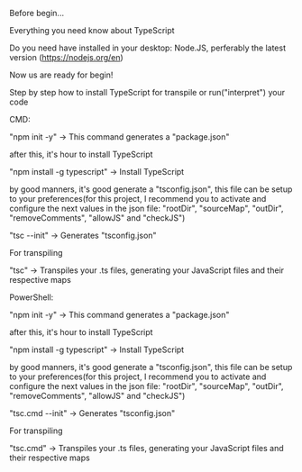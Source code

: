 Before begin...

Everything you need know about TypeScript

Do you need have installed in your desktop:
Node.JS, perferably the latest version (https://nodejs.org/en)

Now us are ready for begin!

Step by step how to install TypeScript for transpile or run("interpret") your code

CMD:

"npm init -y" -> This command generates a "package.json"

after this, it's hour to install TypeScript

"npm install -g typescript" -> Install TypeScript

by good manners, it's good generate a "tsconfig.json", this file can be setup to your preferences(for this project, I recommend you to activate and configure the next values ​​in the json file: "rootDir", "sourceMap", "outDir", "removeComments", "allowJS" and "checkJS")

"tsc --init" -> Generates  "tsconfig.json"

For transpiling

"tsc" -> Transpiles your .ts files, generating your JavaScript files and their respective maps

PowerShell:

"npm init -y" -> This command generates a "package.json"

after this, it's hour to install TypeScript

"npm install -g typescript" -> Install TypeScript

by good manners, it's good generate a "tsconfig.json", this file can be setup to your preferences(for this project, I recommend you to activate and configure the next values ​​in the json file: "rootDir", "sourceMap", "outDir", "removeComments", "allowJS" and "checkJS")

"tsc.cmd --init" -> Generates  "tsconfig.json"

For transpiling

"tsc.cmd" -> Transpiles your .ts files, generating your JavaScript files and their respective maps
